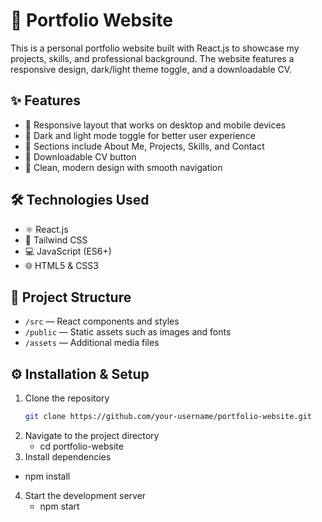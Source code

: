 # 🚀 Portfolio Website

This is a personal portfolio website built with React.js to showcase my projects, skills, and professional background. The website features a responsive design, dark/light theme toggle, and a downloadable CV.

## ✨ Features

- 📱 Responsive layout that works on desktop and mobile devices  
- 🌙 Dark and light mode toggle for better user experience  
- 📂 Sections include About Me, Projects, Skills, and Contact  
- 📄 Downloadable CV button  
- 🎨 Clean, modern design with smooth navigation  

## 🛠️ Technologies Used

- ⚛️ React.js  
- 🎨 Tailwind CSS  
- 💻 JavaScript (ES6+)  
- 🌐 HTML5 & CSS3  

## 📁 Project Structure

- `/src` — React components and styles  
- `/public` — Static assets such as images and fonts  
- `/assets` — Additional media files  

## ⚙️ Installation & Setup

1. Clone the repository  
   ```bash
   git clone https://github.com/your-username/portfolio-website.git

2. Navigate to the project directory
   - cd portfolio-website
3. Install dependencies
  -  npm install
4. Start the development server
   - npm start

